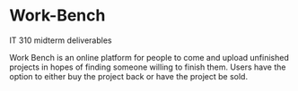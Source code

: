 # Work-Bench

IT 310 midterm deliverables

Work Bench is an online platform for people to come and upload unfinished projects in hopes of finding someone willing to finish them. Users have the option to either buy the project back or have the project be sold. 
